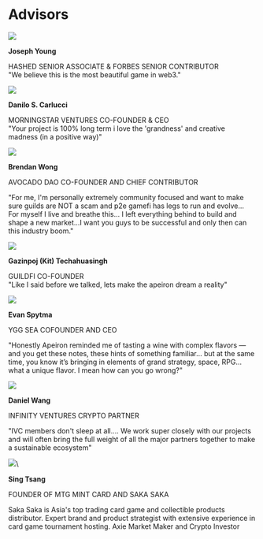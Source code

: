 # Advisors

![](https://apeironnft.com/assets/img/team/advisor\_02.png)

**Joseph Young**

HASHED SENIOR ASSOCIATE & FORBES SENIOR CONTRIBUTOR\
"We believe this is the most beautiful game in web3."



![](https://apeironnft.com/assets/img/team/advisor\_03.png)

**Danilo S. Carlucci**

MORNINGSTAR VENTURES CO-FOUNDER & CEO\
"Your project is 100% long term i love the 'grandness' and creative madness (in a positive way)"



![](https://apeironnft.com/assets/img/team/advisor\_04.png)

**Brendan Wong**

AVOCADO DAO CO-FOUNDER AND CHIEF CONTRIBUTOR

"For me, I'm personally extremely community focused and want to make sure guilds are NOT a scam and p2e gamefi has legs to run and evolve... For myself I live and breathe this... I left everything behind to build and shape a new market...I want you guys to be successful and only then can this industry boom."



![](https://apeironnft.com/assets/img/team/advisor\_05.png)

**Gazinpoj (Kit) Techahuasingh**

GUILDFI CO-FOUNDER\
"Like I said before we talked, lets make the apeiron dream a reality"



![](https://apeironnft.com/assets/img/team/advisor\_06.png)

**Evan Spytma**

YGG SEA COFOUNDER AND CEO

"Honestly Apeiron reminded me of tasting a wine with complex flavors — and you get these notes, these hints of something familiar... but at the same time, you know it’s bringing in elements of grand strategy, space, RPG…what a unique flavor. I mean how can you go wrong?"



![](https://apeironnft.com/assets/img/team/advisor\_08.png)

**Daniel Wang**

INFINITY VENTURES CRYPTO PARTNER

"IVC members don't sleep at all.... We work super closely with our projects and will often bring the full weight of all the major partners together to make a sustainable ecosystem"



![](https://apeironnft.com/assets/img/team/advisor\_01.png)\


**Sing Tsang**

FOUNDER OF MTG MINT CARD AND SAKA SAKA

Saka Saka is Asia's top trading card game and collectible products distributor. Expert brand and product strategist with extensive experience in card game tournament hosting. Axie Market Maker and Crypto Investor
